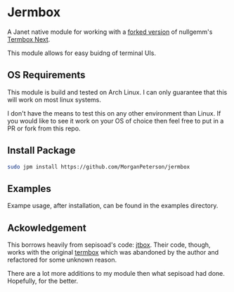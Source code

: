 # Jermbox

A Janet native module for working with a [forked version](https://github.com/MorganPeterson/termbox_next) of nullgemm's [Termbox Next](https://github.com/nullgemm/termbox_next).

This module allows for easy buidng of terminal UIs.

## OS Requirements

This module is build and tested on Arch Linux. I can only guarantee that this will work on most linux systems.

I don't have the means to test this on any other environment than Linux. If you would like to see it work on your OS of choice then feel free to put in a PR or fork from this repo.

## Install Package

```sh
sudo jpm install https://github.com/MorganPeterson/jermbox
```

## Examples

Exampe usage, after installation, can be found in the examples directory.

## Ackowledgement

This borrows heavily from sepisoad's code: [jtbox](https://github.com/sepisoad/jtbox). Their code, though, works with the original [termbox](https://github.com/nsf/termbox) which was abandoned by the author and refactored for some unknown reason.

There are a lot more additions to my module then what sepisoad had done. Hopefully, for the better.
